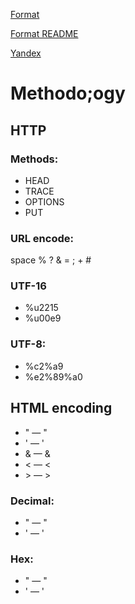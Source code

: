 [Format](https://github.com/gusevna/format-README)

<a target=_blank href="https://github.com/gusevna/format-README">Format README</a>

<a target=_blank href="http://www.yandex.ru">Yandex</a>

# Methodo;ogy
## HTTP
### Methods:
* HEAD
* TRACE
* OPTIONS
* PUT
### URL encode:
space % ? & = ; + #

### UTF-16
* %u2215
* %u00e9

### UTF-8:
* %c2%a9
* %e2%89%a0

## HTML encoding
* &quot; — "
* &apos; — '
* &amp; — &
* &lt; — <
* &gt; — >
  
### Decimal:
* &#34; — "
* &#39; — '

### Hex:
* &#x22; — "
* &#x27; — '




